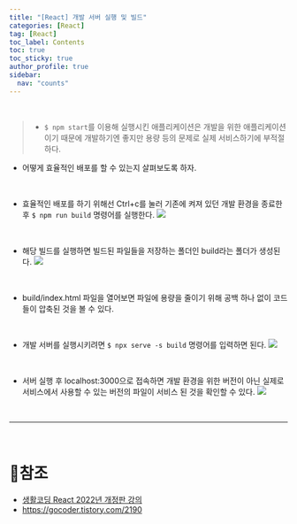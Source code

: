 ```yaml
---
title: "[React] 개발 서버 실행 및 빌드"
categories: [React]
tag: [React]
toc_label: Contents
toc: true
toc_sticky: true
author_profile: true
sidebar:
  nav: "counts"
---
```


<br>

> - `$ npm start`를 이용해 실행시킨 애플리케이션은 개발을 위한 애플리케이션이기 때문에 개발하기엔 좋지만 용량 등의 문제로 실제 서비스하기에 부적절하다.

- 어떻게 효율적인 배포를 할 수 있는지 살펴보도록 하자.

<br>

- 효율적인 배포를 하기 위해선 Ctrl+c를 눌러 기존에 켜져 있던 개발 환경을 종료한 후
  `$ npm run build` 명령어를 실행한다.
  ![](https://velog.velcdn.com/images/sieunpark/post/970fb23f-a16c-40fe-b261-3fbd7df2161e/image.png)

<br>

- 해당 빌드를 실행하면 빌드된 파일들을 저장하는 폴더인 build라는 폴더가 생성된다.
  ![](https://velog.velcdn.com/images/sieunpark/post/1a975a90-a74c-4dc9-b533-1de3b31e7533/image.png)

<br>

- build/index.html 파일을 열어보면 파일에 용량을 줄이기 위해 공백 하나 없이 코드들이 압축된 것을 볼 수 있다.

<br>

- 개발 서버를 실행시키려면 `$ npx serve -s build` 명령어를 입력하면 된다.
  ![](https://velog.velcdn.com/images/sieunpark/post/24c87736-7cfc-42c9-b363-e79c9a6f3757/image.png)

<br>

- 서버 실행 후 localhost:3000으로 접속하면 개발 환경을 위한 버전이 아닌 실제로 서비스에서 사용할 수 있는 버전의 파일이 서비스 된 것을 확인할 수 있다.
  ![](https://velog.velcdn.com/images/sieunpark/post/8ca75be7-46ca-4d2f-852b-57377d6dbad3/image.png)

<br>

---

<br>

# 📎참조

- [생활코딩 React 2022년 개정판 강의](https://www.youtube.com/watch?v=XQ-XqLVJBwg&list=PLuHgQVnccGMCOGstdDZvH41x0Vtvwyxu7&index=3)
- https://gocoder.tistory.com/2190
